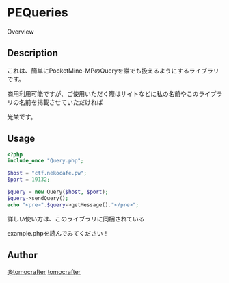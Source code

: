 PEQueries
====

Overview

## Description
これは、簡単にPocketMine-MPのQueryを誰でも扱えるようにするライブラリです。

商用利用可能ですが、ご使用いただく際はサイトなどに私の名前やこのライブラリの名前を掲載させていただければ

光栄です。

## Usage
```php
<?php
include_once "Query.php";

$host = "ctf.nekocafe.pw";
$port = 19132;

$query = new Query($host, $port);
$query->sendQuery();
echo "<pre>".$query->getMessage()."</pre>";
```
詳しい使い方は、このライブラリに同梱されている

example.phpを読んでみてください！

## Author
[@tomocrafter](https://twitter.com/tomocrafter)
[tomocrafter](https://github.com/tomocrafter)
